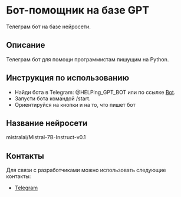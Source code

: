 # Бот-помощник на базе GPT
Телеграм бот на базе нейросети.
## Описание

Телеграм бот для помощи программистам пишущим на Python.

## Инструкция по использованию

- Найди бота в Telegram: @HELPing_GPT_BOT  или по ссылке [Bot](https://t.me/HELPing_GPT_BOT).
- Запусти бота командой /start.
- Ориентируйся на кнопки и на то, что пишет бот

## Название нейросети

mistralai/Mistral-7B-Instruct-v0.1

## Контакты
Для связи с разработчиками можно использовать следующие контакты:

- [Telegram](https://t.me/P08Dmitry)
